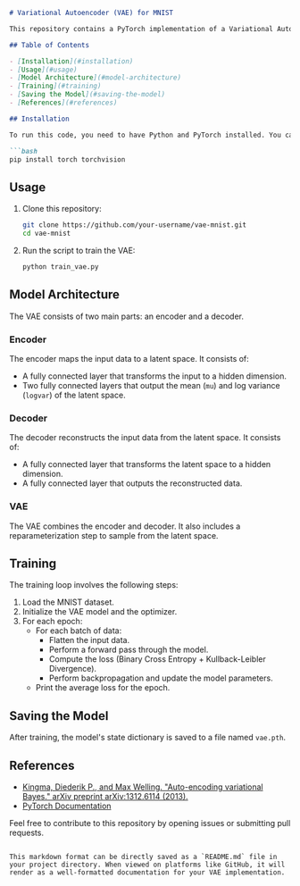 ```markdown
# Variational Autoencoder (VAE) for MNIST

This repository contains a PyTorch implementation of a Variational Autoencoder (VAE) for the MNIST dataset. The VAE is a generative model that learns to encode input data into a latent space and decode it back to the original space.

## Table of Contents

- [Installation](#installation)
- [Usage](#usage)
- [Model Architecture](#model-architecture)
- [Training](#training)
- [Saving the Model](#saving-the-model)
- [References](#references)

## Installation

To run this code, you need to have Python and PyTorch installed. You can install the required packages using pip:

```bash
pip install torch torchvision
```

## Usage

1. Clone this repository:
    ```bash
    git clone https://github.com/your-username/vae-mnist.git
    cd vae-mnist
    ```

2. Run the script to train the VAE:
    ```bash
    python train_vae.py
    ```

## Model Architecture

The VAE consists of two main parts: an encoder and a decoder.

### Encoder

The encoder maps the input data to a latent space. It consists of:
- A fully connected layer that transforms the input to a hidden dimension.
- Two fully connected layers that output the mean (`mu`) and log variance (`logvar`) of the latent space.

### Decoder

The decoder reconstructs the input data from the latent space. It consists of:
- A fully connected layer that transforms the latent space to a hidden dimension.
- A fully connected layer that outputs the reconstructed data.

### VAE

The VAE combines the encoder and decoder. It also includes a reparameterization step to sample from the latent space.

## Training

The training loop involves the following steps:

1. Load the MNIST dataset.
2. Initialize the VAE model and the optimizer.
3. For each epoch:
    - For each batch of data:
        - Flatten the input data.
        - Perform a forward pass through the model.
        - Compute the loss (Binary Cross Entropy + Kullback-Leibler Divergence).
        - Perform backpropagation and update the model parameters.
    - Print the average loss for the epoch.

## Saving the Model

After training, the model's state dictionary is saved to a file named `vae.pth`.

## References

- [Kingma, Diederik P., and Max Welling. "Auto-encoding variational Bayes." arXiv preprint arXiv:1312.6114 (2013).](https://arxiv.org/abs/1312.6114)
- [PyTorch Documentation](https://pytorch.org/docs/stable/index.html)

Feel free to contribute to this repository by opening issues or submitting pull requests.
```

This markdown format can be directly saved as a `README.md` file in your project directory. When viewed on platforms like GitHub, it will render as a well-formatted documentation for your VAE implementation.